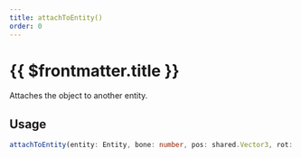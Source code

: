 ```yaml
---
title: attachToEntity()
order: 0
---
```


# {{ $frontmatter.title }}

Attaches the object to another entity.

## Usage

```ts
attachToEntity(entity: Entity, bone: number, pos: shared.Vector3, rot: shared.Vector3, useSoftPinning?: boolean, collision?: boolean, fixedRot?: boolean): void;
```
